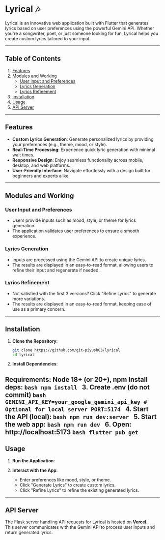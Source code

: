 # Lyrical 🎶  

Lyrical is an innovative web application built with Flutter that generates lyrics based on user preferences using the powerful Gemini API. Whether you're a songwriter, poet, or just someone looking for fun, Lyrical helps you create custom lyrics tailored to your input.

---

## Table of Contents

1. [Features](#features)
2. [Modules and Working](#modules-and-working)
    * [User Input and Preferences](#user-input-and-preferences)
    * [Lyrics Generation](#lyrics-generation)
    * [Lyrics Refinement](#lyrics-refinement)
3. [Installation](#installation)
4. [Usage](#usage)
5. [API Server](#api-server)

---

## Features  

- **Custom Lyrics Generation**: Generate personalized lyrics by providing your preferences (e.g., theme, mood, or style).  
- **Real-Time Processing**: Experience quick lyric generation with minimal wait times.  
- **Responsive Design**: Enjoy seamless functionality across mobile, desktop, and web platforms.  
- **User-Friendly Interface**: Navigate effortlessly with a design built for beginners and experts alike.  

---

## Modules and Working  

### User Input and Preferences  

- Users provide inputs such as mood, style, or theme for lyrics generation.  
- The application validates user preferences to ensure a smooth experience.  

### Lyrics Generation  

- Inputs are processed using the Gemini API to create unique lyrics.  
- The results are displayed in an easy-to-read format, allowing users to refine their input and regenerate if needed.  

### Lyrics Refinement  

- Not satisfied with the first 3 versions? Click "Refine Lyrics" to generate more variations.  
- The results are displayed in an easy-to-read format, keeping ease of use as a primary concern.  

---

## Installation  

1. **Clone the Repository**:  

    ```bash
    git clone https://github.com/git-piyush03/lyrical
    cd lyrical
    ```

2. **Install Dependencies**:  

  Requirements: Node 18+ (or 20+), npm
  Install deps:
    ```bash
    npm install
    ```
3.  Create .env (do not commit)
    ```bash
    GEMINI_API_KEY=your_google_gemini_api_key
    # Optional for local server
    PORT=5174
    ```
4.  Start the API (local):
    ```bash
    npm run dev:server
    ```
5.  **Start the web app:**
    ```bash
  npm run dev
    ```
6.  Open: http://localhost:5173
    ```bash
    flutter pub get
    ```
---

## Usage  

1. **Run the Application**:  

2. **Interact with the App**:  

    - Enter preferences like mood, style, or theme.  
    - Click "Generate Lyrics" to create custom lyrics.  
    - Click "Refine Lyrics" to refine the existing generated lyrics.  

---

## API Server  

The Flask server handling API requests for Lyrical is hosted on **Vercel**.  
This server communicates with the Gemini API to process user inputs and return generated lyrics.  